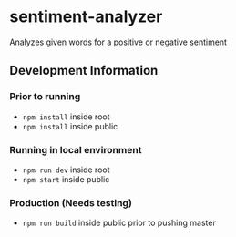 # sentiment-analyzer
Analyzes given words for a positive or negative sentiment

## Development Information

### Prior to running

- `npm install` inside root
- `npm install` inside public  

### Running in local environment

- `npm run dev` inside root
- `npm start` inside public 

### Production (Needs testing)

- `npm run build` inside public prior to pushing master